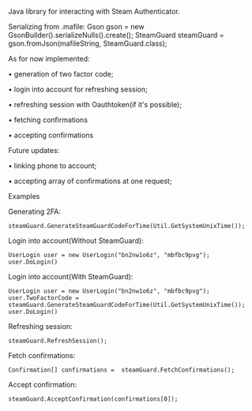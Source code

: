 Java library for interacting with Steam Authenticator.

Serializing from .mafile:
	Gson gson = new GsonBuilder().serializeNulls().create();
	SteamGuard steamGuard = gson.fromJson(mafileString, SteamGuard.class);


As for now implemented:

• generation of two factor code;

• login into account for refreshing session;

• refreshing session with Oauthtoken(if it's possible);

• fetching confirmations

• accepting confirmations

Future updates:

• linking phone to account;

• accepting array of confirmations at one request;

Examples

Generating 2FA:

	steamGuard.GenerateSteamGuardCodeForTime(Util.GetSystemUnixTime());

Login into account(Without SteamGuard):

	UserLogin user = new UserLogin("bn2nw1o6z", "mbfbc9pvg");
	user.DoLogin()

Login into account(With SteamGuard):

	UserLogin user = new UserLogin("bn2nw1o6z", "mbfbc9pvg");
	user.TwoFactorCode = steamGuard.GenerateSteamGuardCodeForTime(Util.GetSystemUnixTime());
	user.DoLogin()

Refreshing session:

	steamGuard.RefreshSession();

Fetch confirmations:

	Confirmation[] confirmations =  steamGuard.FetchConfirmations();

Accept confirmation:

	steamGuard.AcceptConfirmation(confirmations[0]);

